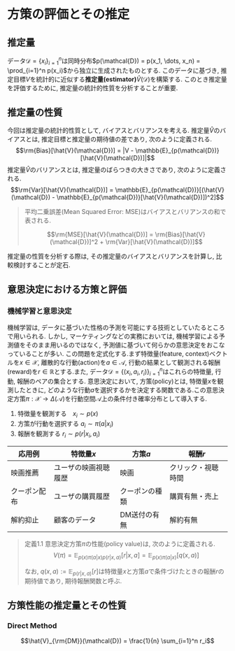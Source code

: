 # 方策の評価とその推定

## 推定量

データ$\mathcal{D} = \{x_i\}_{i=1}^n$は同時分布$p(\mathcal{D}) = p(x_1, \dots, x_n) = \prod_{i=1}^n p(x_i)$から独立に生成されたものとする.
このデータに基づき, 推定目標$V$を統計的に近似する**推定量(estimator)**$\hat{V}(\mathcal{D})$を構築する.
このとき推定量を評価するために, 推定量の統計的性質を分析することが重要.

## 推定量の性質

今回は推定量の統計的性質として, バイアスとバリアンスを考える.
推定量$\hat{V}$のバイアスとは, 推定目標と推定量の期待値の差であり, 次のように定義される.
$$\rm{Bias}[\hat{V}(\mathcal{D})] = |V - \mathbb{E}_{p(\mathcal{D})}[\hat{V}(\mathcal{D})]|$$
推定量$\hat{V}$のバリアンスとは, 推定量のばらつきの大きさであり, 次のように定義される.
$$\rm{Var}[\hat{V}(\mathcal{D})] = \mathbb{E}_{p(\mathcal{D})}[(\hat{V}(\mathcal{D}) - \mathbb{E}_{p(\mathcal{D})}[\hat{V}(\mathcal{D})])^2]$$

> 平均二乗誤差(Mean Squared Error: MSE)はバイアスとバリアンスの和で表される.
>
>```math
>\rm{MSE}[\hat{V}(\mathcal{D})] = \rm{Bias}[\hat{V}(\mathcal{D})]^2 + \rm{Var}[\hat{V}(\mathcal{D})]
>```

推定量の性質を分析する際は, その推定量のバイアスとバリアンスを計算し, 比較検討することが定石.

## 意思決定における方策と評価

### 機械学習と意思決定

機械学習は, データに基づいた性格の予測を可能にする技術としていたるところで用いられる.
しかし, マーケティングなどの実務においては, 機械学習による予測値をそのまま用いるのではなく, 予測値に基づいて何らかの意思決定をおこなっていることが多い.
この問題を定式化する.まず特徴量(feature, context)ベクトルを$x\in \mathcal{X}$, 離散的な行動(action)を$a\in \mathcal{A}$, 行動の結果として観測される報酬(reward)を$r\in \mathbb{R}$とする.また, データ$\mathcal{D}=\{(x_i, a_i, r_i)\}_{i=1}^n$はこれらの特徴量, 行動, 報酬のペアの集合とする.
意思決定において, 方策(policy)とは, 特徴量$x$を観測したときに, どのような行動$a$を選択するかを決定する関数である.この意思決定方策$\pi: \mathcal{X} \to \Delta(\mathcal{A})$を行動空間$\mathcal{A}$上の条件付き確率分布として導入する.

1. 特徴量を観測する　$x_i \sim p(x)$
2. 方策が行動を選択する $a_i \sim \pi(a|x_i)$
3. 報酬を観測する $r_i \sim p(r|x_i, a_i)$

| 応用例       | 特徴量$x$            | 方策$a$        | 報酬$r$            |
| ------------ | -------------------- | -------------- | ------------------ |
| 映画推薦     | ユーザの映画視聴履歴 | 映画           | クリック・視聴時間 |
| クーポン配布 | ユーザの購買履歴     | クーポンの種類 | 購買有無・売上     |
| 解約抑止     | 顧客のデータ         | DM送付の有無   | 解約有無           |

> 定義1.1 意思決定方策$\pi$の性能(policy value)は, 次のように定義される.
> $$V(\pi) = \mathbb{E}_{p(x)\pi(a|x)p(r | x, a)}[r|x, a] = \mathbb{E}_{p(x)\pi(a|x)} [q(x, a)]$$
>
> なお, $q(x, a) := \mathbb{E}_{p(r|x, a)}[r]$は特徴量$x$と方策$a$で条件づけたときの報酬$r$の期待値であり, 期待報酬関数と呼ぶ.

## 方策性能の推定量とその性質

### Direct Method

```math
\hat{V}_{\rm{DM}}(\mathcal{D}) = \frac{1}{n} \sum_{i=1}^n r_i
```
